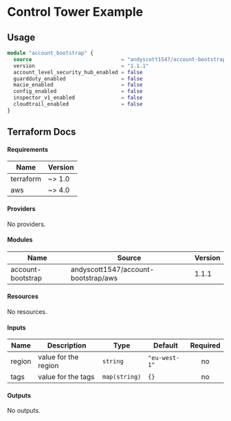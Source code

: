 # Control Tower Example

## Usage 

```terraform
module "account_bootstrap" {
  source                             = "andyscott1547/account-bootstrap/aws"
  version                            = "1.1.1"
  account_level_security_hub_enabled = false
  guardduty_enabled                  = false
  macie_enabled                      = false
  config_enabled                     = false
  inspector_v1_enabled               = false
  cloudtrail_enabled                 = false
}
```

## Terraform Docs

<!-- BEGIN_TF_DOCS -->
#### Requirements

| Name | Version |
|------|---------|
| terraform | ~> 1.0 |
| aws | ~> 4.0 |

#### Providers

No providers.

#### Modules

| Name | Source | Version |
|------|--------|---------|
| account-bootstrap | andyscott1547/account-bootstrap/aws | 1.1.1 |

#### Resources

No resources.

#### Inputs

| Name | Description | Type | Default | Required |
|------|-------------|------|---------|:--------:|
| region | value for the region | `string` | `"eu-west-1"` | no |
| tags | value for the tags | `map(string)` | `{}` | no |

#### Outputs

No outputs.
<!-- END_TF_DOCS -->